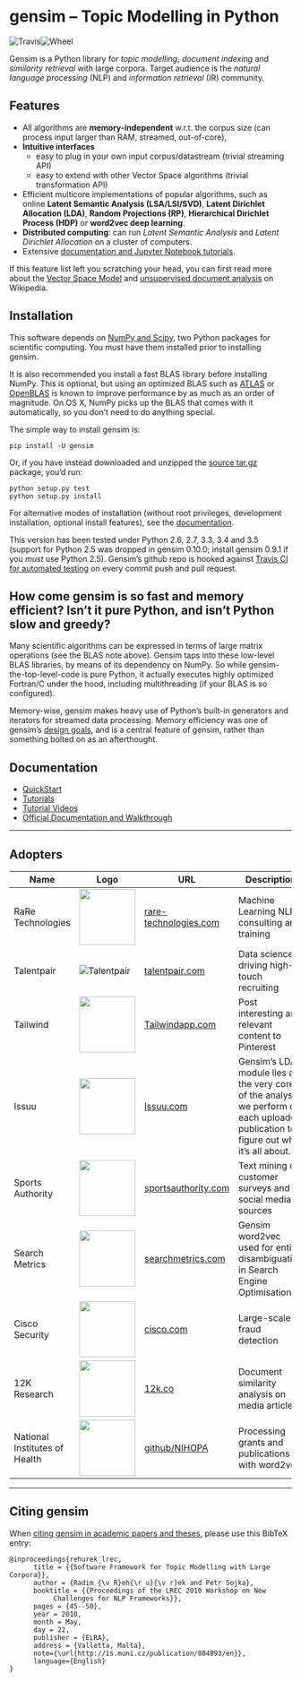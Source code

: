 gensim – Topic Modelling in Python
==================================

![Travis]![Wheel]

Gensim is a Python library for *topic modelling*, *document indexing*
and *similarity retrieval* with large corpora. Target audience is the
*natural language processing* (NLP) and *information retrieval* (IR)
community.

Features
--------

-   All algorithms are **memory-independent** w.r.t. the corpus size
    (can process input larger than RAM, streamed, out-of-core),
-   **Intuitive interfaces**
    -   easy to plug in your own input corpus/datastream (trivial
        streaming API)
    -   easy to extend with other Vector Space algorithms (trivial
        transformation API)
-   Efficient multicore implementations of popular algorithms, such as
    online **Latent Semantic Analysis (LSA/LSI/SVD)**, **Latent
    Dirichlet Allocation (LDA)**, **Random Projections (RP)**,
    **Hierarchical Dirichlet Process (HDP)** or **word2vec deep
    learning**.
-   **Distributed computing**: can run *Latent Semantic Analysis* and
    *Latent Dirichlet Allocation* on a cluster of computers.
-   Extensive [documentation and Jupyter Notebook tutorials].

If this feature list left you scratching your head, you can first read
more about the [Vector Space Model] and [unsupervised document analysis]
on Wikipedia.

Installation
------------

This software depends on [NumPy and Scipy], two Python packages for
scientific computing. You must have them installed prior to installing
gensim.

It is also recommended you install a fast BLAS library before installing
NumPy. This is optional, but using an optimized BLAS such as [ATLAS] or
[OpenBLAS] is known to improve performance by as much as an order of
magnitude. On OS X, NumPy picks up the BLAS that comes with it
automatically, so you don’t need to do anything special.

The simple way to install gensim is:

    pip install -U gensim

Or, if you have instead downloaded and unzipped the [source tar.gz]
package, you’d run:

    python setup.py test
    python setup.py install

For alternative modes of installation (without root privileges,
development installation, optional install features), see the
[documentation].

This version has been tested under Python 2.6, 2.7, 3.3, 3.4 and 3.5
(support for Python 2.5 was dropped in gensim 0.10.0; install gensim
0.9.1 if you *must* use Python 2.5). Gensim’s github repo is hooked
against [Travis CI for automated testing] on every commit push and pull
request.

How come gensim is so fast and memory efficient? Isn’t it pure Python, and isn’t Python slow and greedy?
--------------------------------------------------------------------------------------------------------

Many scientific algorithms can be expressed in terms of large matrix
operations (see the BLAS note above). Gensim taps into these low-level
BLAS libraries, by means of its dependency on NumPy. So while
gensim-the-top-level-code is pure Python, it actually executes highly
optimized Fortran/C under the hood, including multithreading (if your
BLAS is so configured).

Memory-wise, gensim makes heavy use of Python’s built-in generators and
iterators for streamed data processing. Memory efficiency was one of
gensim’s [design goals], and is a central feature of gensim, rather than
something bolted on as an afterthought.

Documentation
-------------

-   [QuickStart]
-   [Tutorials]
-   [Tutorial Videos]
-   [Official Documentation and Walkthrough]

  [QuickStart]: https://github.com/RaRe-Technologies/gensim/blob/develop/docs/notebooks/gensim%20Quick%20Start.ipynb
  [Tutorials]: https://github.com/RaRe-Technologies/gensim/blob/develop/tutorials.md#tutorials
  [Tutorial Videos]: https://github.com/RaRe-Technologies/gensim/blob/develop/tutorials.md#videos
  [Official Documentation and Walkthrough]: http://radimrehurek.com/gensim/
  
---------

Adopters
--------



| Name                                   | Logo                                                                                                                           | URL                                                                                              | Description                                                                                                                                                                                                           |
|----------------------------------------|--------------------------------------------------------------------------------------------------------------------------------|--------------------------------------------------------------------------------------------------|-----------------------------------------------------------------------------------------------------------------------------------------------------------------------------------------------------------------------|                                                                                                                         
| RaRe Technologies                            | <img src="http://rare-technologies.com/wp-content/uploads/2016/02/rare_image_only.png" width="100"> | [rare-technologies.com](http://rare-technologies.com)                                                           | Machine Learning NLP consulting and training |
| Talentpair                            | ![Talentpair](https://avatars3.githubusercontent.com/u/8418395?v=3&s=100)                                                 | [talentpair.com](http://talentpair.com)                                                           | Data science driving high-touch recruiting                                                    | 
| Tailwind          | <img src="http://blog.tailwindapp.com/wp-content/uploads/2013/10/Tailwind-Square-Logo-Blue-White-300x300.png" width="100"> | [Tailwindapp.com](https://www.tailwindapp.com/)| Post interesting and relevant content to Pinterest              |
| Issuu          | <img src="https://static.isu.pub/fe/issuu-brandpages/s3/155/press/assets/brand_package_zip/issuu%20logos/png/issuu-logo-stacked-colour.png" width="100"> | [Issuu.com](https://issuu.com/)| Gensim’s LDA module lies at the very core of the analysis we perform on each uploaded publication to figure out what it’s all about.
| Sports Authority        | <img src="http://www.sportsauthority.com/images/tsa_logo_red_bg.gif" width="100"> | [sportsauthority.com](http://www.sportsauthority.com)| Text mining of customer surveys and social media sources |
| Search Metrics        | <img src="http://www.searchmetrics.com/wp-content/uploads/Logo_searchmetrics_Webversion.png" width="100"> | [searchmetrics.com](http://www.searchmetrics.com/)| Gensim word2vec used for entity disambiguation in Search Engine Optimisation
| Cisco Security        | <img src="https://supportforums.cisco.com/sites/default/files/legacy/1/6/1/2161-CiscoSystems.gif" width="100"> | [cisco.com](http://www.cisco.com/c/en/us/products/security/index.html)|  Large-scale fraud detection
|  12K Research         | <img src="https://techberlin.com/media/CACHE/images/threesixty/FtA5ANuJ/1aa5b8517ec65ef1c7d69c9bda5f9a3c.jpg" width="100"> | [12k.co](https://12k.co/)|   Document similarity analysis on media articles
|  National Institutes of Health         | <img src="https://www.nih.gov/sites/default/files/styles/featured_media_breakpoint-large/public/about-nih/2012-logo.png" width="100"> | [github/NIHOPA](https://github.com/NIHOPA/pipeline_word2vec)|   Processing grants and publications with word2vec

-------

Citing gensim
------------

When [citing gensim in academic papers and theses], please use this
BibTeX entry:

    @inproceedings{rehurek_lrec,
          title = {{Software Framework for Topic Modelling with Large Corpora}},
          author = {Radim {\v R}eh{\r u}{\v r}ek and Petr Sojka},
          booktitle = {{Proceedings of the LREC 2010 Workshop on New
               Challenges for NLP Frameworks}},
          pages = {45--50},
          year = 2010,
          month = May,
          day = 22,
          publisher = {ELRA},
          address = {Valletta, Malta},
          note={\url{http://is.muni.cz/publication/884893/en}},
          language={English}
    }

  [citing gensim in academic papers and theses]: https://scholar.google.cz/citations?view_op=view_citation&hl=en&user=9vG_kV0AAAAJ&citation_for_view=9vG_kV0AAAAJ:u-x6o8ySG0sC

  [Travis CI for automated testing]: https://travis-ci.org/RaRe-Technologies/gensim
  [design goals]: http://radimrehurek.com/gensim/about.html
  [RaRe Technologies]: http://rare-technologies.com/wp-content/uploads/2016/02/rare_image_only.png%20=10x20
  [rare\_tech]: //rare-technologies.com
  [Talentpair]: https://avatars3.githubusercontent.com/u/8418395?v=3&s=100
  [citing gensim in academic papers and theses]: https://scholar.google.cz/citations?view_op=view_citation&hl=en&user=9vG_kV0AAAAJ&citation_for_view=9vG_kV0AAAAJ:u-x6o8ySG0sC

  [Travis]: https://img.shields.io/travis/RaRe-Technologies/gensim/develop.svg
  [Wheel]: https://img.shields.io/pypi/wheel/gensim.svg
  [documentation and Jupyter Notebook tutorials]: https://github.com/RaRe-Technologies/gensim/#documentation
  [Vector Space Model]: http://en.wikipedia.org/wiki/Vector_space_model
  [unsupervised document analysis]: http://en.wikipedia.org/wiki/Latent_semantic_indexing
  [NumPy and Scipy]: http://www.scipy.org/Download
  [ATLAS]: http://math-atlas.sourceforge.net/
  [OpenBLAS]: http://xianyi.github.io/OpenBLAS/
  [source tar.gz]: http://pypi.python.org/pypi/gensim
  [documentation]: http://radimrehurek.com/gensim/install.html
